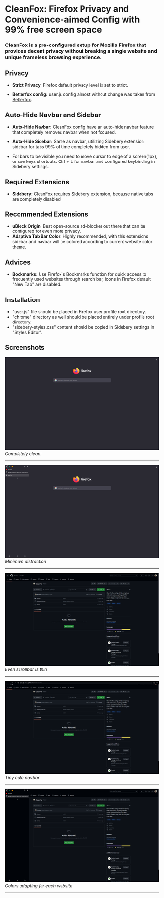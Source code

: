 # CleanFox: Firefox Privacy and Convenience-aimed Config with 99% free screen space

### CleanFox is a pre-configured setup for Mozilla Firefox that provides decent privacy without breaking a single website and unique frameless browsing experience.

## Privacy

- **Strict Privacy:** Firefox default privacy level is set to strict.
  
- **Betterfox config:** user.js config almost without change was taken from [Betterfox](https://github.com/yokoffing/Betterfox).

## Auto-Hide Navbar and Sidebar

- **Auto-Hide Navbar:** CleanFox config have an auto-hide navbar feature that completely removes navbar when not focused.

- **Auto-Hide Sidebar:** Same as navbar, utilizing Sidebery extension sidebar for tabs 99% of time completely hidden from user.

- For bars to be visible you need to move cursor to edge of a screen(1px), or use keys shortcuts: Ctrl + L for navbar and configured keybinding in Sidebery settings.

## Required Extensions

- **Sidebery:** CleanFox requires Sidebery extension, because native tabs are completely disabled.

## Recommended Extensions

- **uBlock Origin:** Best open-source ad-blocker out there that can be configured for even more privacy.
- **Adaptiva Tab Bar Color:** Highly recommended, with this extensions sidebar and navbar will be colored according to current website color theme.

## Advices

- **Bookmarks:** Use Firefox`s Bookmarks function for quick access to frequently used websites through search bar, icons in Firefox default "New Tab" are disabled.

## Installation

- "user.js" file should be placed in Firefox user profile root directory.
- "chrome" directory as well should be placed entirely under profile root directory.
- "sidebery-styles.css" content should be copied in Sidebery settings in "Styles Editor".

## Screenshots

![](./docs/newtab.png "NewTab")
*Completely clean!*

---
![](./docs/newtab_sidebar.png "NewTab with sidebar")
*Minimum distraction*

---
![](./docs/ghub.png "GitHub")
*Even scrollbar is thin*

---
![](./docs/ghub_navbar.png "GitHub with navbar")
*Tiny cute navbar*

---
![](./docs/ghub_sidebar.png "GitHub with sidebar")
*Colors adapting for each website*

---